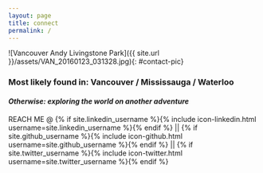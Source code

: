 ```yaml
---
layout: page
title: connect
permalink: /
---
```


![Vancouver Andy Livingstone Park]({{ site.url }}/assets/VAN_20160123_031328.jpg){: #contact-pic}


### Most likely found in: Vancouver / Mississauga / Waterloo

#### _Otherwise: exploring the world on another adventure_

REACH ME @ {% if site.linkedin_username %}{% include icon-linkedin.html username=site.linkedin_username %}{% endif %} || {% if site.github_username %}{% include icon-github.html username=site.github_username %}{% endif %} || {% if site.twitter_username %}{% include icon-twitter.html username=site.twitter_username %}{% endif %}

<!-- Consider integrating something like SimpleForm to get a contact form on the page
 - form goes here
 - add more
 -->

<!-- You can find the source code for the Jekyll new theme at:
{% include icon-github.html username="jglovier" %} /
[jekyll-new](https://github.com/jglovier/jekyll-new)
 -->
